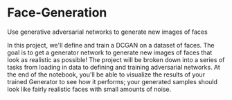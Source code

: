 # Face-Generation
Use generative adversarial networks to generate new images of faces

In this project, we'll define and train a DCGAN on a dataset of faces. The goal is to get a generator network to generate new images of faces that look as realistic as possible!
The project will be broken down into a series of tasks from loading in data to defining and training adversarial networks. At the end of the notebook, you'll be able to visualize the results of your trained Generator to see how it performs; your generated samples should look like fairly realistic faces with small amounts of noise.
